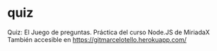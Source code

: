 # quiz
Quiz: El Juego de preguntas.
Práctica del curso Node.JS de MiriadaX
También  accesible en https://gitmarcelotello.herokuapp.com/

